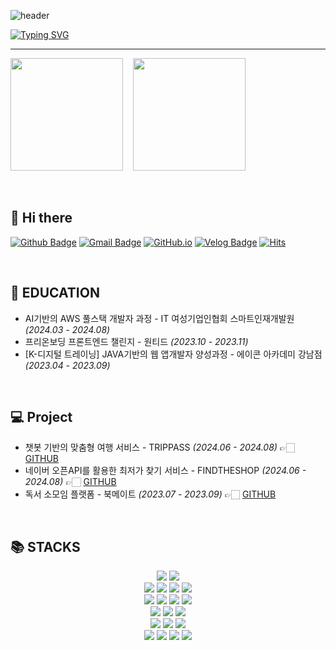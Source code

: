 ![header](https://capsule-render.vercel.app/api?type=waving&color=6994CDEE&text=&animation=twinkling&height=80)

[![Typing SVG](https://readme-typing-svg.demolab.com?font=Alkatra&weight=500&size=45&duration=4000&pause=3&color=6994CDEE&center=false&vCenter=false&multiline=true&repeat=true&width=1000&height=100&lines=Welcome+to+Hanna's+GitHub!👋)](https://git.io/typing-svg)
 
<div align="left">
 
 ---
<p>
  <img height="180em" src="https://github-readme-stats.vercel.app/api?username=songhannaa&show_icons=true&include_all_commits=true&bg_color=30,6994CDEE,6994CDEE&title_color=fff&text_color=fff"> &nbsp;&nbsp;
  <img height="180em" src="https://github-readme-stats.vercel.app/api/top-langs/?username=songhannaa&layout=compact&bg_color=30,6994CDEE,6994CDEE&title_color=fff&text_color=fff">
</p>
<br>

## 👋 Hi there 

[![Github Badge](https://img.shields.io/badge/-songhannaa-grey?style=flat&logo=github&logoColor=white&link=https://github.com/songhannaa/)](https://www.github.com/songhannaa/) 
[![Gmail Badge](https://img.shields.io/badge/-onygj09@gmail.com-c14438?style=flat&logo=Gmail&logoColor=white&link=mailto:onygj09@gmail.com)](mailto:onygj09@gmail.com) 
[![GitHub.io](https://img.shields.io/badge/GitHub.io-orange?style=flat&logoColor=white)](https://songhannaa.github.io/)
[![Velog Badge](https://img.shields.io/badge/Tech%20Blog-yellow?style=flat&logoColor=white)](https://velog.io/@shn0322)
[![Hits](https://hits.seeyoufarm.com/api/count/incr/badge.svg?url=https%3A%2F%2Fgithub.com%2Fsonghannaa&count_bg=%23678CD7&title_bg=%23555555&icon=&icon_color=%23E7E7E7&title=VISITED&edge_flat=false)](https://hits.seeyoufarm.com)

<br>

## 👾 EDUCATION
- AI기반의 AWS 풀스택 개발자 과정 - IT 여성기업인협회 스마트인재개발원 _(2024.03 - 2024.08)_
- 프리온보딩 프론트엔드 챌린지 - 원티드  _(2023.10 - 2023.11)_
- [K-디지털 트레이닝] JAVA기반의 웹 앱개발자 양성과정 - 에이콘 아카데미 강남점 _(2023.04 - 2023.09)_


<br>


## 💻 Project 
- 챗봇 기반의 맞춤형 여행 서비스 - TRIPPASS _(2024.06 - 2024.08)_
  👉🏻 [GITHUB](https://github.com/songhannaa/TripPass_Main.git)
- 네이버 오픈API를 활용한 최저가 찾기 서비스 - FINDTHESHOP _(2024.06 - 2024.08)_
  👉🏻 [GITHUB](https://github.com/songhannaa/findtheshop.git)
- 독서 소모임 플랫폼 - 북메이트 _(2023.07 - 2023.09)_
  👉🏻 [GITHUB](https://github.com/songhannaa/BookMate.git)

<br>
 
    
## 📚 STACKS
<div align=center> 
  <img src="https://img.shields.io/badge/java-007396?style=for-the-badge&logo=java&logoColor=white"> 
  <img src="https://img.shields.io/badge/python-3776AB?style=for-the-badge&logo=python&logoColor=white"> 
  <br>
  
  <img src="https://img.shields.io/badge/html5-E34F26?style=for-the-badge&logo=html5&logoColor=white"> 
  <img src="https://img.shields.io/badge/css-1572B6?style=for-the-badge&logo=css3&logoColor=white"> 
  <img src="https://img.shields.io/badge/javascript-F7DF1E?style=for-the-badge&logo=javascript&logoColor=black"> 
  <img src="https://img.shields.io/badge/jquery-0769AD?style=for-the-badge&logo=jquery&logoColor=white">
  <br>
  
  <img src="https://img.shields.io/badge/oracle-F80000?style=for-the-badge&logo=oracle&logoColor=white"> 
  <img src="https://img.shields.io/badge/mysql-4479A1?style=for-the-badge&logo=mysql&logoColor=white"> 
  <img src="https://img.shields.io/badge/mongoDB-47A248?style=for-the-badge&logo=MongoDB&logoColor=white">
  <img src="https://img.shields.io/badge/firebase-FFCA28?style=for-the-badge&logo=firebase&logoColor=white">
  <br>
  
  <img src="https://img.shields.io/badge/react-61DAFB?style=for-the-badge&logo=react&logoColor=black"> 
  <img src="https://img.shields.io/badge/vue.js-4FC08D?style=for-the-badge&logo=vue.js&logoColor=white"> 
  <img src="https://img.shields.io/badge/node.js-339933?style=for-the-badge&logo=Node.js&logoColor=white">
  <br>
  
  <img src="https://img.shields.io/badge/spring-6DB33F?style=for-the-badge&logo=spring&logoColor=white"> 
  <img src="https://img.shields.io/badge/express-000000?style=for-the-badge&logo=express&logoColor=white">
  <img src="https://img.shields.io/badge/fastapi-009688?style=for-the-badge&logo=fastapi&logoColor=white">
<br>
  <img src="https://img.shields.io/badge/linux-FCC624?style=for-the-badge&logo=linux&logoColor=black"> 
  <img src="https://img.shields.io/badge/aws-232F3E?style=for-the-badge&logo=amazonwebservices&logoColor=white"> 
  <img src="https://img.shields.io/badge/apache tomcat-F8DC75?style=for-the-badge&logo=apachetomcat&logoColor=white">
  <img src="https://img.shields.io/badge/git-F05032?style=for-the-badge&logo=git&logoColor=white">
  <br>
</div>
<br>
